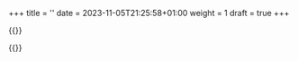 +++
title = ''
date = 2023-11-05T21:25:58+01:00
weight = 1
draft = true
+++

{{<cover>}}
    
{{</cover>}}
